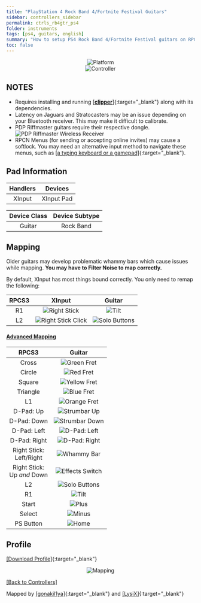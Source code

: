 ```yaml
---
title: "PlayStation 4 Rock Band 4/Fortnite Festival Guitars"
sidebar: controllers_sidebar
permalink: ctrls_rb4gtr_ps4
folder: instruments
tags: [ps4, guitars, english]
summary: "How to setup PS4 Rock Band 4/Fortnite Festival guitars on RPCS3."
toc: false
---
```


<div align="center"> <img src="https://rb3pc.milohax.org/images/instruments/plat/ps4.png" alt="Platform" title="Platform"></div>

<div align="center"> <img src="https://rb3pc.milohax.org/images/instruments/cont/rb4gtrscontroller.png" alt="Controller" title="Controller"></div>

## NOTES

* Requires installing and running [[**clipper**]](https://github.com/Rosalie241/clipper/){:target="_blank"} along with its dependencies.
* Latency on Jaguars and Stratocasters may be an issue depending on your Bluetooth receiver. This may make it difficult to calibrate.
* PDP Riffmaster guitars require their respective dongle.  
	![PDP Riffmaster Wireless Receiver](https://rb3pc.milohax.org/images/btns/ctrls/xbox/riffrec.png "PDP Riffmaster Wireless Receiver")
* RPCN Menus (for sending or accepting online invites) may cause a softlock. You may need an alternative input method to navigate these menus, such as [[a typing keyboard or a gamepad]](https://rb3pc.milohax.org/ctrls_pads){:target="_blank"}.

## Pad Information

| Handlers | Devices |
|:------------------:|:---------------------:|
| XInput | XInput Pad |

| Device Class | Device Subtype |
|:------------------:|:---------------------:|
| Guitar | Rock Band |

## Mapping

Older guitars may develop problematic whammy bars which cause issues while mapping. **You may have to Filter Noise to map correctly.**  

By default, XInput has most things bound correctly. You only need to remap the following:

| **RPCS3** | **XInput** | **Guitar** |
|:--------:|:-----------:|:-----------:|
| R1 | ![Right Stick](https://rb3pc.milohax.org/images/btns/ctrls/360/rs.png "Right Stick") | ![Tilt](https://rb3pc.milohax.org/images/btns/gtrs/ts.png "Tilt") | 
| L2 | ![Right Stick Click](https://rb3pc.milohax.org/images/btns/ctrls/360/rsc.png "Right Stick Click") | ![Solo Buttons](https://rb3pc.milohax.org/images/btns/gtrs/solo.png "Solo Buttons") | 

<div class="panel-group" id="accordion">
                    <div class="panel panel-default">
                        <div class="panel-heading">
                            <h4 class="panel-title">
                                <a class="noCrossRef accordion-toggle" data-toggle="collapse" data-parent="#accordion" href="#advanced-mapping">Advanced Mapping</a>
                            </h4>
                        </div>
                        <div id="advanced-mapping" class="panel-collapse collapse noCrossRef">
                            <div class="panel-body">

<table>
<thead>
<tr>
<th align="center"><strong>RPCS3</strong></th>
<th align="center"><strong>Guitar</strong></th>
</tr>
</thead>
<tbody>
<tr>
<td align="center">Cross</td>
<td align="center"><img src="https://rb3pc.milohax.org/images/btns/gtrs/gf.png" alt="Green Fret" title="Green Fret"></td>
</tr>
<tr>
<td align="center">Circle</td>
<td align="center"><img src="https://rb3pc.milohax.org/images/btns/gtrs/rf.png" alt="Red Fret" title="Red Fret"></td>
</tr>
<tr>
<td align="center">Square</td>
<td align="center"><img src="https://rb3pc.milohax.org/images/btns/gtrs/yf.png" alt="Yellow Fret" title="Yellow Fret"></td>
</tr>
<tr>
<td align="center">Triangle</td>
<td align="center"><img src="https://rb3pc.milohax.org/images/btns/gtrs/bf.png" alt="Blue Fret" title="Blue Fret"></td>
</tr>
<tr>
<td align="center">L1</td>
<td align="center"><img src="https://rb3pc.milohax.org/images/btns/gtrs/of.png" alt="Orange Fret" title="Orange Fret"></td>
</tr>
<tr>
<td align="center">D-Pad: Up</td>
<td align="center"><img src="https://rb3pc.milohax.org/images/btns/gtrs/sbu.png" alt="Strumbar Up" title="Strumbar Up"></td>
</tr>
<tr>
<td align="center">D-Pad: Down</td>
<td align="center"><img src="https://rb3pc.milohax.org/images/btns/gtrs/sbd.png" alt="Strumbar Down" title="Strumbar Down"></td>
</tr>
<tr>
<td align="center">D-Pad: Left</td>
<td align="center"><img src="https://rb3pc.milohax.org/images/btns/gtrs/dpl.png" alt="D-Pad: Left" title="D-Pad: Left"></td>
</tr>
<tr>
<td align="center">D-Pad: Right</td>
<td align="center"><img src="https://rb3pc.milohax.org/images/btns/gtrs/dpr.png" alt="D-Pad: Right" title="D-Pad: Right"></td>
</tr>
<tr>
<td align="center">Right Stick: <br> Left/Right</td>
<td align="center"><img src="https://rb3pc.milohax.org/images/btns/gtrs/wb.png" alt="Whammy Bar" title="Whammy Bar"></td>
</tr>
<tr>
<td align="center">Right Stick: <br> Up <em>and</em> Down</td>
<td align="center"><img src="https://rb3pc.milohax.org/images/btns/gtrs/fx.png" alt="Effects Switch" title="Effects Switch"></td>
</tr>
<tr>
<td align="center">L2</td>
<td align="center"><img src="https://rb3pc.milohax.org/images/btns/gtrs/solo.png" alt="Solo Buttons" title="Solo Buttons"></td>
</tr>
<tr>
<td align="center">R1</td>
<td align="center"><img src="https://rb3pc.milohax.org/images/btns/gtrs/ts.png" alt="Tilt" title="Tilt"></td>
</tr>
<tr>
<td align="center">Start</td>
<td align="center"><img src="https://rb3pc.milohax.org/images/btns/ctrls/360/start.png" alt="Plus" title="Start"></td>
</tr>
<tr>
<td align="center">Select</td>
<td align="center"><img src="https://rb3pc.milohax.org/images/btns/ctrls/360/back.png" alt="Minus" title="Back"></td>
</tr>
<tr>
<td align="center">PS Button</td>
<td align="center"><img src="https://rb3pc.milohax.org/images/btns/ctrls/360/home.png" alt="Home" title="Home"></td>
</tr>
</tbody>
</table>
                            </div>
                        </div>
                    </div>
                    <!-- /.panel -->
</div>
<!-- /.panel-group -->

## Profile

[[Download Profile]](https://github.com/hmxmilohax/rb3-pc/raw/refs/heads/main/downloads/instrument-repo/PS4%20Rock%20Band%20Guitar.7z){:target="_blank"}

<div align="center"> <img src="https://rb3pc.milohax.org/images/instruments/maps/gtrxboxrbmapping.png" alt="Mapping" title="Mapping"></div>

[[Back to Controllers]](https://rb3pc.milohax.org/ctrls#instrument-list)

Mapped by [[gonakil1ya]](https://linktr.ee/Gonakil1ya){:target="_blank"} and [[LysiX]](https://www.youtube.com/channel/UC1RaK6pSok879gogdeBlszw){:target="_blank"}